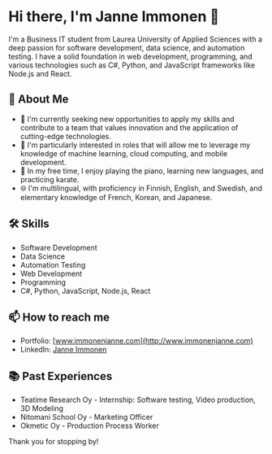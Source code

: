 # Hi there, I'm Janne Immonen 👋

I'm a Business IT student from Laurea University of Applied Sciences with a deep passion for software development, data science, and automation testing. I have a solid foundation in web development, programming, and various technologies such as C#, Python, and JavaScript frameworks like Node.js and React.

## 🚀 About Me
- 🔭 I'm currently seeking new opportunities to apply my skills and contribute to a team that values innovation and the application of cutting-edge technologies.
- 🌱 I'm particularly interested in roles that will allow me to leverage my knowledge of machine learning, cloud computing, and mobile development.
- 🎹 In my free time, I enjoy playing the piano, learning new languages, and practicing karate.
- 🌐 I'm multilingual, with proficiency in Finnish, English, and Swedish, and elementary knowledge of French, Korean, and Japanese.

## 🛠 Skills
- Software Development
- Data Science
- Automation Testing
- Web Development
- Programming
- C#, Python, JavaScript, Node.js, React

## 📫 How to reach me
- Portfolio: [www.immonenjanne.com](http://www.immonenjanne.com)
- LinkedIn: [Janne Immonen](https://www.linkedin.com/in/janne-immonen/)

## 📚 Past Experiences
- Teatime Research Oy - Internship: Software testing, Video production, 3D Modeling
- Nitomani School Oy - Marketing Officer
- Okmetic Oy - Production Process Worker

Thank you for stopping by!
